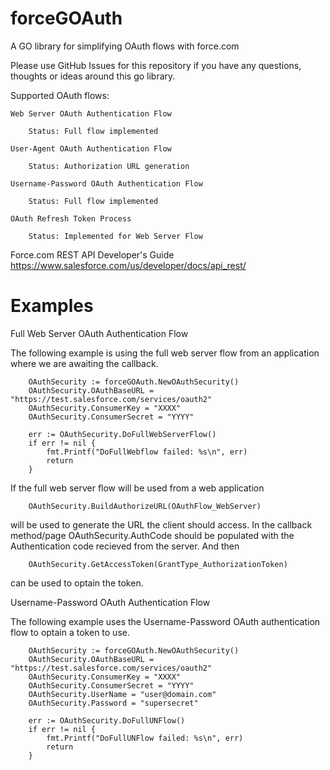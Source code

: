 forceGOAuth
===========

A GO library for simplifying OAuth flows with force.com

Please use GitHub Issues for this repository if you 
have any questions, thoughts or ideas around this go 
library. 

Supported OAuth flows:

	Web Server OAuth Authentication Flow

		Status: Full flow implemented

	User-Agent OAuth Authentication Flow

		Status: Authorization URL generation

	Username-Password OAuth Authentication Flow

		Status: Full flow implemented

	OAuth Refresh Token Process

		Status: Implemented for Web Server Flow

Force.com REST API Developer's Guide
https://www.salesforce.com/us/developer/docs/api_rest/

Examples
========

Full Web Server OAuth Authentication Flow

The following example is using the full web server flow from an
application where we are awaiting the callback. 

```
	OAuthSecurity := forceGOAuth.NewOAuthSecurity()
	OAuthSecurity.OAuthBaseURL = "https://test.salesforce.com/services/oauth2"
	OAuthSecurity.ConsumerKey = "XXXX"
	OAuthSecurity.ConsumerSecret = "YYYY"

	err := OAuthSecurity.DoFullWebServerFlow()
	if err != nil {
		fmt.Printf("DoFullWebflow failed: %s\n", err)
		return
	}
```

If the full web server flow will be used from a web application 

```
	OAuthSecurity.BuildAuthorizeURL(OAuthFlow_WebServer)
```

will be used to generate the URL the client should access. In the 
callback method/page OAuthSecurity.AuthCode should be populated
with the Authentication code recieved from the server. And then

```
	OAuthSecurity.GetAccessToken(GrantType_AuthorizationToken)
```

can be used to optain the token. 


Username-Password OAuth Authentication Flow

The following example uses the Username-Password OAuth authentication
flow to optain a token to use. 

```
	OAuthSecurity := forceGOAuth.NewOAuthSecurity()
	OAuthSecurity.OAuthBaseURL = "https://test.salesforce.com/services/oauth2"
	OAuthSecurity.ConsumerKey = "XXXX"
	OAuthSecurity.ConsumerSecret = "YYYY"
	OAuthSecurity.UserName = "user@domain.com"
	OAuthSecurity.Password = "supersecret"

	err := OAuthSecurity.DoFullUNFlow()
	if err != nil {
		fmt.Printf("DoFullUNFlow failed: %s\n", err)
		return
	}
```
